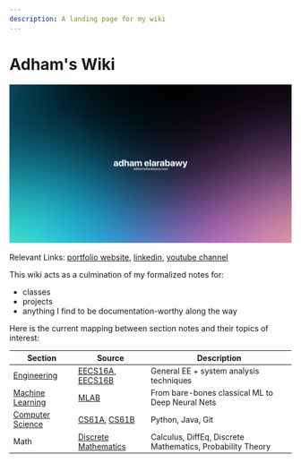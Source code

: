 ```yaml
---
description: A landing page for my wiki
---
```


# Adham's Wiki

![](<.gitbook/assets/banner (1).png>)

Relevant Links: [portfolio website](https://github.com/adham-elarabawy/wiki/tree/0a078fbe57663b8195d3c5d133c4a560a9de5bae/www.adham-e.dev), [linkedin](https://www.linkedin.com/in/adham-elarabawy/), [youtube channel](https://www.youtube.com/c/AdhamElarabawy)

This wiki acts as a culmination of my formalized notes for:

* classes
* projects
* anything I find to be documentation-worthy along the way

Here is the current mapping between section notes and their topics of interest:

| Section                                                                               | Source                                                            | Description                                                |
| ------------------------------------------------------------------------------------- | ----------------------------------------------------------------- | ---------------------------------------------------------- |
| [Engineering](https://adhamelarabawy.gitbook.io/wiki/engineering/intro)               | [EECS16A](https://eecs16a.org), [EECS16B](https://eecs16b.org)    | General EE + system analysis techniques                    |
| [Machine Learning](https://adhamelarabawy.gitbook.io/wiki/machine-learning/resources) | [MLAB](https://ml.berkeley.edu)                                   | From bare-bones classical ML to Deep Neural Nets           |
| [Computer Science](https://adhamelarabawy.gitbook.io/wiki/compsci/)                   | [CS61A](https://cs61a.org), [CS61B](https://sp21.datastructur.es) | Python, Java, Git                                          |
| Math                                                                                  | [Discrete Mathematics](https://www.eecs70.org)                    | Calculus, DiffEq, Discrete Mathematics, Probability Theory |
